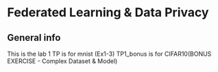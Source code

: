 # Federated Learning & Data Privacy

## General info

This is the lab 1
TP is for mnist (Ex1-3)
TP1_bonus is for CIFAR10(BONUS EXERCISE - Complex Dataset & Model)
